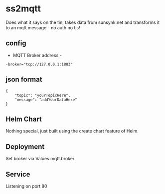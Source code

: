 # ss2mqtt

Does what it says on the tin, takes data from sunsynk.net and transforms it to an mqtt message - no auth no tls!

config
-----
- MQTT Broker address -
```
-broker="tcp://127.0.0.1:1883"
```


json format
-----
```
{
	"topic": "yourTopicHere",
	"message": "addYourDataHere"
}
```

Helm Chart
-----
Nothing special, just built using the create chart feature of Helm.

Deployment
-----
Set broker via Values.mqtt.broker

Service
-----
Listening on port 80